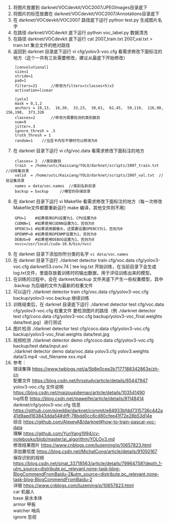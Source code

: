 1. 将图片放置到 darknet/VOCdevkit/VOC2007/JPEGImages目录底下
2. 将图片的标签放置在 darknet/VOCdevkit/VOC2007/Annotations目录底下
3. 在 darknet/VOCdevkit/VOC2007 路径底下运行 python test.py 生成图片名字
4. 在路径 darknet/VOCdevkit 底下运行 python voc_label.py 数据清洗
5. 在路径 darknet/VOCdevkit 底下运行 cat 2007_train.txt 2007_val.txt  > train.txt 集合文件的绝对路径
6. 返回到 darknet 目录底下运行 vi cfg/yolov3-voc.cfg 看需求修改下面标注的地方（这个一共有三处需要修改，建议从最底下开始修改）<br>
```
	[convolutional]
	size=1
	stride=1
	pad=1
	filters=21		//修改为filters=(classes+5)x3
	activation=linear

	[yolo]
	mask = 0,1,2
	anchors = 10,13,  16,30,  33,23,  30,61,  62,45,  59,119,  116,90,  156,198,  373,326
	classes=2		//修改为需要检测的类别数目
	num=9
	jitter=.3
	ignore_thresh = .5
	truth_thresh = 1
	random=1	//当显卡内存不够时可以修改为0
```
7. 在 darknet 目录下运行 vi cfg/voc.data 看需求修改下面标注的地方
```
	classes= 2	//类别数目
	train  = /home/ustc/Kaixiang/YOLO/darknet/scripts/2007_train.txt	//训练集目录
	valid  = /home/ustc/Kaixiang/YOLO/darknet/scripts/2007_val.txt	//验证集目录
	names = data/voc.names	//类别名称目录
	backup = backup		//模型的存储目录
```
8. 在 darknet 目录下运行 vi Makefile 看需求修改下面标注的地方（每一次修改Makefile文件都要重新运行 make 编译，其他文件则不用）
```
	GPU=1    #如果使用GPU设置为1，CPU设置为0
	CUDNN=1  #如果使用CUDNN设置为1，否则为0
	OPENCV=1 #如果调用摄像头，还需要设置OPENCV为1，否则为0
	OPENMP=0 #如果使用OPENMP设置为1，否则为0
	DEBUG=0  #如果使用DEBUG设置为1，否则为0
	nvcc=/usr/local/cuda-10.0/bin/nvcc
```
9. 在 darknet 目录下添加你所分类的名字 ```vi data/voc.names ```
10. 在 darknet 目录下运行 ./darknet detector train cfg/voc.data cfg/yolov3-voc.cfg darknet53.conv.74 | tee log.txt 开始训练，在当前目录下会生成log.txt文件，里面存放着训练时的输出数据，用于评估训练出来的模型。
11. 在训练的过程中，会在 darknet/backup 文件夹底下产生一些权重模型，其中 .backup 为后缀的文件为最新的权重文件
12. 可以运行 ./darknet detector train cfg/voc.data cfg/yolov3-voc.cfg backup/yolov3-voc.backup 继续训练
13. 训练结束后，在 darknet 目录底下运行 ./darknet detector test cfg/voc.data cfg/yolov3-voc.cfg 权重文件 要检测图片的路径（例 ./darknet detector test cfg/coco.data cfg/yolov3-voc.cfg backup/yolov3-voc_final.weights data/test.jpg）进行测试<br>
14. 图片检测 ./darknet detector test cfg/coco.data cfg/yolov3-voc.cfg backup/yolov3-voc_final.weights data/test.jpg<br>
15. 视频检测 ./darknet detector demo cfg/coco.data cfg/yolov3-voc.cfg backup/test data/input.avi<br>
	./darknet detector demo data/voc.data yolov3.cfg yolov3.weights data/3.mp4 -out_filename xxx.mp4<br>
16. 参考： <br>
	错误集锦 https://www.twblogs.net/a/5b8e0cee2b7177188342863e/zh-cn <br>
	配置文件 https://blog.csdn.net/hrsstudy/article/details/65447947 <br>
	yolov3-voc.cfg 文件说明 https://blog.csdn.net/maizousidemao/article/details/103541490 <br>
	log信息 https://blog.csdn.net/maweifei/article/details/81148414 <br>
	darknet/cfg/yolov3-voc.cfg 信息 https://github.com/pjreddie/darknet/commit/e84933bfdd7315736c442a41d9aed163843dda54#diff-78bdd0cc6cd80cfee41f72e28b53d14e <br>
	综合 https://github.com/AlexeyAB/darknet#how-to-train-pascal-voc-data<br>
	理解 https://github.com/YunYang1994/cv-notebooks/blob/master/ai_algorithm/YOLOv3.md <br>
	修改结果图片 https://www.cnblogs.com/luzeming/p/10657823.html <br>
	添加置信度 https://blog.csdn.net/MichalCong/article/details/91050167 <br>
	保存识别的视频 https://blog.csdn.net/sinat_33718563/article/details/79964758?depth_1-utm_source=distribute.pc_relevant.none-task-blog-BlogCommendFromBaidu-2&utm_source=distribute.pc_relevant.none-task-blog-BlogCommendFromBaidu-2 <br>
	详细 https://www.cnblogs.com/luzeming/p/10657823.html <br>
	car		机器人<br>
	base		泉水本体 <br>
	armor		甲板 <br>
	watcher		哨兵 <br>
	ignore		忽视 <br>
